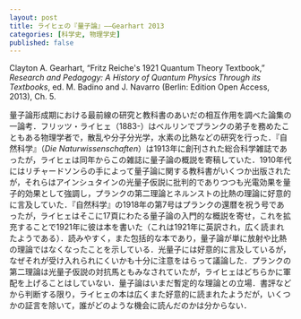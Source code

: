 ```yaml
---
layout: post
title: ライヒェの『量子論』——Gearhart 2013
categories: [科学史, 物理学史]
published: false
---
```


Clayton A. Gearhart, “Fritz Reiche's 1921 Quantum Theory Textbook,” _Research and Pedagogy: A History of Quantum Physics Through its Textbooks_, ed. M. Badino and J. Navarro (Berlin: Edition Open Access, 2013), Ch. 5.

量子論形成期における最前線の研究と教科書のあいだの相互作用を調べた論集の一論考．フリッツ・ライヒェ（1883-）はベルリンでプランクの弟子を務めたこともある物理学者で，散乱や分子分光学，水素の比熱などの研究を行った．『自然科学』（_Die Naturwissenschaften_）は1913年に創刊された総合科学雑誌であったが，ライヒェは同年からこの雑誌に量子論の概説を寄稿していた．1910年代にはリチャードソンらの手によって量子論に関する教科書がいくつか出版されたが，それらはアインシュタインの光量子仮説に批判的でありつつも光電効果を量子的効果として強調し，プランクの第二理論とネルンストの比熱の理論に好意的に言及していた．『自然科学』の1918年の第7号はプランクの還暦を祝う号であったが，ライヒェはそこに17頁にわたる量子論の入門的な概説を寄せ，これを拡充することで1921年に彼は本を書いた（これは1921年に英訳され，広く読まれたようである）．読みやすく，また包括的な本であり，量子論が単に放射や比熱の理論ではなくなったことを示している．光量子には好意的に言及しているが，なぜそれが受け入れられにくいかも十分に注意をはらって議論した．プランクの第二理論は光量子仮説の対抗馬ともみなされていたが，ライヒェはどちらかに軍配を上げることはしていない．量子論はいまだ暫定的な理論との立場．書評などから判断する限り，ライヒェの本は広くまた好意的に読まれたようだが，いくつかの証言を除いて，誰がどのような機会に読んだのかは分からない．
